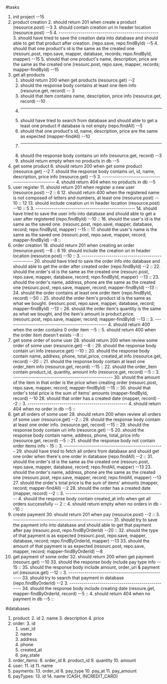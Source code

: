 #tasks
1. init project --15
2. product creation
	2. should return 201 when create a product  (resource.post)  --3
	3. should contain creation uri in header location (resource.post) --5
	4. --------------------------------------------------
	3. should have tried to save the creation data into database and should able to get that product after creation. (repo.save, repo.findById) --5
	4. should that one product's id is the same as the created one (resourc.post, repo.save, mapper, database, records; repo.findById, mapper) --15
	5. should that one product's name, description, price are the same as the created one (resourc.post, repo.save, mapper, records; mapper-findById) --15
6. get all products
	1. should return 200 when get products (resource.get) --2
	2. should the response body contains at least  one item info (resource.get, record) -- 3
	3. should that item contains name, description, price info (resource.get, record) --10
	3. --------------------------------------------------
	2. should have tried to search from database and should able to get a least one product if database is not empty (repo.findAll) --5
	3. should that one product's id, name, description, price are the same as expected (mapper-findAll) --10
	3. --------------------------------------------------
	2. should the response body contains uri info (resource.get, record) --3
	4. should return empty when no products in db --5
6. get some product
	6. should return 200 when get some product (resource.get) --2
	7. should the response body contains uri, id, name, description, price info (resource.get) --5
	3. --------------------------------------------------
	4. should return 404 when no products in db --5
11. user register
	11. should return 201 when register a new user (resource.post) --2 :: 6
	12. should return 400 when the registered name is not composed of letters and numbers, at least one (resource.post) -- 10 :: 12
	13. should include creation uri in header location (resource.post) --10 :: 5
	3. --------------------------------------------------
	14. should have tried to save the user info into database and should able to get a user after registered (repo.findById) --10 :: 
	16. should the user's id is the same as the saved one. (resourc.post, repo.save, mapper, database, record; repo.findById, mapper) --15 :: 
	17. should the user's name is the same as the saved one (resourc.post, repo.save, mapper, record; mapper-findById) --8 :: 
18. order creation
	18. should return 201 when creating an order (resource.post) --8 :: 6
	19. should include the creation uri in header location (resource.post) --10 :: 
	3. --------------------------------------------------
	20. should have tried to save the order info into database and should able to get the order after created order (repo.findById) --2 :: 
	22. should the order's id is the same as the created one (resourc.post, repo.save, mapper, database, record; repo.findById, mapper) --13 :: 
	23. should the order's name, address, phone are the same as the created one (resourc.post, repo.save, mapper, record; mapper-findById) --13 :: 
	24. should the order contains at least one order item (repo.findById, record)  --50 :: 
	25. should the order item's product id is the same as what we bought. (resourc.post, repo.save, mapper, database, record; mapper-findById) --13 :: 
	26. should the order item's quantity is the same as what we bought, and the item's amount is product.price. (resourc.post, repo.save, mapper, record; mapper-findById) --13 :: 
	3. --------------------------------------------------
	4. should return 400 when the order contains 0 order item --5 :: 
	5. should return 400 when the order item doesn't exists --8 :: 
27. get some order of some user
	28. should return 200 when review some order of some user (resource.get) --8 :: 
	29. should the response body contain uri info (resource.get) --10 :: 
 	20. should the response body contain name, address, phone, total\_price, created\_at info (resource.get, record) --20 :: 
 	21. should the response body contain at least one order_item info (resource.get, record) --15 :: 
 	22. should the order\_item contain product_id, quantity, amount info (resource.get, record) --5 :: 
	3. --------------------------------------------------
	30. should the amount of the item in that order is the price when creating order (resourc.post, repo.save, mapper, record; mapper-findById) --15 :: 
	30. should that order's total price is the sum of items' amounts (mapper-findById, record) --10
	28. should that order has a created date (mapper, record) --2 :: 
	3. --------------------------------------------------
	4. should return 404 when no order in db --5 :: 
27. get all orders of some user
	28. should return 200 when review all orders of some user (resource.get) --2 :: 
	29. should the response body contain at least one order info. (resource.get, record)  --15 :: 
	29. should the response body contain uri info (resource.get) --5
 	20. should the response body contain name, address, phone, total\_price info (resource.get, record) --5 :: 
 	21. should the response body not contain order items info - 15 :: 
	3. --------------------------------------------------
	29. should have tried to fetch all orders from database and should get one order when there's one order in database (repo.findAll) --2 :: 
	31. should the order's id is the same as the created one (resourc.post, repo.save, mapper, database, record; repo.findAll, mapper) --13
	23. should the order's name, address, phone are the same as the created one (resourc.post, repo.save, mapper, record; repo.findAll, mapper) --13
	27. should the order's total price is the sum of items' amounts (mapper, record; mapper-findAll) --2
	28. should the order has a created date (mapper, record) --2 :: 
	3. --------------------------------------------------
	4. should the response body contain created\_at info when get all orders successfully -- 2 :: 
	4. should return empty when no orders in db --10 :: 
29. create payment
	30. should return 201 when pay (resource.post) --2 ::
	3. --------------------------------------------------
	31. should try to save the payment info into database and should able to get that payment after pay (resourc.post, repo.findByOrderId) --20 :: 
	32. should the type of that payment is as expected (resourc.post, repo.save, mapper, database, record; repo.findByOrderId, mapper) --13
	33. should the amount of that payment is as expected (resourc.post, repo.save, mapper, record; mapper-findByOrderId) --8
34. get payment of some order
	32. should return 200 when get payment (resourc.get) --10
	33. should the response body include pay type info -- 15 :: 
	35. should the response body include amount, order_uri & payment uri (resource.get) --12 :: 
	3. --------------------------------------------------
	33. should try to search that payment in database (repo.findByOrderId) --2
	3. --------------------------------------------------
	34. should the response body include creating date (resoure.get, mapper-findByOrderId, record) --5 :: 
	4. should return 404 when no payment in db --5 :: 

#databases
1. product: 
	2. id
	2. name
	3. description
	4. price
2. order:
	3. 	id
	1. user_id
	3. name
	4. address
	5. phone
	7. created_at
	9. pay_state
7. order_items:
	8. order_id
	8. product_id
	9. quantity
	10. amount
10. user:
	11. id
	11. name
12. payments:
	13. order_id
	8. pay_type
	10. pay_at
	11. pay_amount
12. payTypes:
	13. id
	14. name (CASH, INCREDIT_CARD)

	



